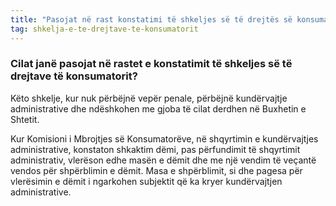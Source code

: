 ```yaml
---
title: "Pasojat në rast konstatimi të shkeljes së të drejtës së konsumatorit"
tag: shkelja-e-te-drejtave-te-konsumatorit
---
```


### Cilat janë pasojat në rastet e konstatimit të shkeljes së të drejtave të konsumatorit?

Këto shkelje, kur nuk përbëjnë vepër penale, përbëjnë kundërvajtje administrative dhe ndëshkohen me gjoba të cilat derdhen në Buxhetin e Shtetit.

Kur Komisioni i Mbrojtjes së Konsumatorëve, në shqyrtimin e kundërvajtjes administrative, konstaton shkaktim dëmi, pas përfundimit të shqyrtimit administrativ, vlerëson edhe masën e dëmit dhe me një vendim të veçantë vendos për shpërblimin e dëmit. Masa e shpërblimit, si dhe pagesa për vlerësimin e dëmit i ngarkohen subjektit që ka kryer kundërvajtjen administrative.

